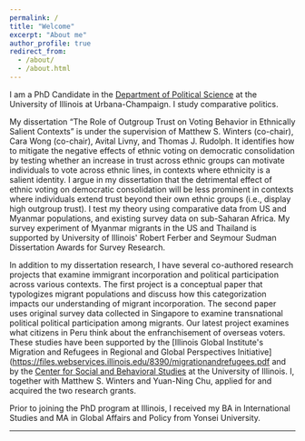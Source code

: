 ```yaml
---
permalink: /
title: "Welcome"
excerpt: "About me"
author_profile: true
redirect_from: 
  - /about/
  - /about.html
---
```


I am a PhD Candidate in the [Department of Political Science](https://pol.illinois.edu) at the University of Illinois at Urbana-Champaign. I study comparative politics. 

My dissertation “The Role of Outgroup Trust on Voting Behavior in Ethnically Salient Contexts” is under the supervision of Matthew S. Winters (co-chair), Cara Wong (co-chair), Avital Livny, and Thomas J. Rudolph. It identifies how to mitigate the negative effects of ethnic voting on democratic consolidation by testing whether an increase in trust across ethnic groups can motivate individuals to vote across ethnic lines, in contexts where ethnicity is a salient identity. I argue in my dissertation that the detrimental effect of ethnic voting on democratic consolidation will be less prominent in contexts where individuals extend trust beyond their own ethnic groups (i.e., display high outgroup trust). I test my theory using comparative data from US and Myanmar populations, and existing survey data on sub-Saharan Africa. My survey experiment of Myanmar migrants in the US and Thailand is supported by University of Illinois' Robert Ferber and Seymour Sudman Dissertation Awards for Survey Research. 

In addition to my dissertation research, I have several co-authored research projects that examine immigrant incorporation and political participation across various contexts. The first project is a conceptual paper that typologizes migrant populations and discuss how this categorization impacts our understanding of migrant incorporation. The second paper uses original survey data collected in Singapore to examine transnational political political participation among migrants. Our latest project examines what citizens in Peru think about the enfranchisement of overseas voters. These studies have been supported by the [Illinois Global Institute's Migration and Refugees in Regional and Global Perspectives Initiative](https://files.webservices.illinois.edu/8390/migrationandrefugees.pdf and by the [Center for Social and Behavioral Studies](https://csbs.research.illinois.edu/research-support/small-grant-program/) at the University of Illinois. I, together with Matthew S. Winters and Yuan-Ning Chu, applied for and acquired the two research grants. 

Prior to joining the PhD program at Illinois, I received my BA in International Studies and MA in Global Affairs and Policy from Yonsei University. 

------

